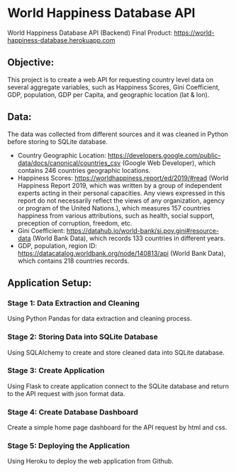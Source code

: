 # World Happiness Database API
World Happiness Database API (Backend)
Final Product: https://world-happiness-database.herokuapp.com

## Objective:
This project is to create a web API for requesting country level data on several aggregate variables, such as Happiness Scores, Gini Coefficient, GDP, population, GDP per Capita, and geographic location (lat & lon).  

## Data:
The data was collected from different sources and it was cleaned in Python before storing to SQLite database.
- Country Geographic Location: https://developers.google.com/public-data/docs/canonical/countries_csv (Google Web Developer), which contains 246 countries geographic locations.
- Happiness Scores: https://worldhappiness.report/ed/2019/#read (World Happiness Report 2019, which was written by a group of independent experts acting in their personal capacities. Any views expressed in this report do not necessarily reflect the views of any organization, agency or program of the United Nations.), which measures 157 countries happiness from various attributions, such as health, social support, preception of corruption, freedom, etc.
- Gini Coefficient: https://datahub.io/world-bank/si.pov.gini#resource-data (World Bank Data), which records 133 countries in different years.
- GDP, population, region ID: https://datacatalog.worldbank.org/node/140813/api (World Bank Data), which contains 218 countries records.

## Application Setup:
### Stage 1: Data Extraction and Cleaning
Using Python Pandas for data extraction and cleaning process.
### Stage 2: Storing Data into SQLite Database
Using SQLAlchemy to create and store cleaned data into SQLite database.
### Stage 3: Create Application 
Using Flask to create application connect to the SQLite database and return to the API request with json format data.
### Stage 4: Create Database Dashboard
Create a simple home page dashboard for the API request by html and css.
### Stage 5: Deploying the Application
Using Heroku to deploy the web application from Github.
